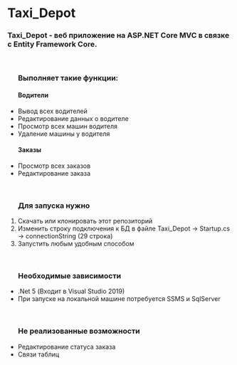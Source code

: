 <h1>Taxi_Depot</h1>

<h3>Taxi_Depot - веб приложение на ASP.NET Core MVC в связке с Entity Framework Core.</h3> 
<br/>
<ul>
  <h3>Выполняет такие функции:</h3>
  
  <h4>Водители</h4>
  <li>Вывод всех водителей</li>
  <li>Редактирование данных о водителе</li>
  <li>Просмотр всех машин водителя</li>
  <li>Удаление машины у водителя</li>
  
  <h4>Заказы</h4>
  <li>Просмотр всех заказов</li>
  <li>Редактирование заказа</li>
</ul>

<br/>

<ol>
  <h3>Для запуска нужно</h3>
  
  <li>Скачать или клонировать этот репозиторий</li>
  <li>Изменить строку подключения к БД в файле Taxi_Depot -> Startup.cs -> connectionString (29 строка)</li>
  <li>Запустить любым удобным способом</li>
</ol>

<br/>

<ul>
  <h3>Необходимые зависимости</h3>
  
  <li>.Net 5 (Входит в Visual Studio 2019)</li>
  <li>При запуске на локальной машине потребуется SSMS и SqlServer</li>
</ul>

<br/>

<ul>
  <h3>Не реализованные возможности</h3>
  
  <li>Редактирование статуса заказа</li>
  <li>Связи таблиц</li>
</ul>

